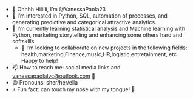 - 👋 Ohhhh Hiiiiii, I’m @VanessaPaola23
- 👀 I’m interested in Python, SQL, automation of processes, and generating predictive and categorical attractive analytics.
- 🌱 I’m currently learning statistical analysis and Machine learning with Python, marketing storytelling and enhancing some others hard and softskills.
  - 💞️ I’m looking to collaborate on new projects in the following fields: health,marketing,Finance,music,HR,logistic,entretainment, etc. Happy to help!
- 📫 How to reach me: social media links and vanessapaolalvc@outlook.com 💌
- 😄 Pronouns: sher/her/ella
- ⚡ Fun fact: can touch my nose with my tongue! 👅

<!---
VanessaPaola23/VanessaPaola23 is a ✨ special ✨ repository because its `README.md` (this file) appears on your GitHub profile.
You can click the Preview link to take a look at your changes.
--->
